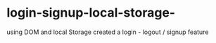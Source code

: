 # login-signup-local-storage-
using DOM and local Storage created a login - logout / signup feature  

